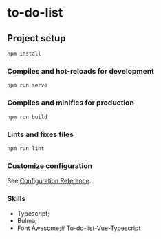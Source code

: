# to-do-list

## Project setup
```
npm install
```

### Compiles and hot-reloads for development
```
npm run serve
```

### Compiles and minifies for production
```
npm run build
```

### Lints and fixes files
```
npm run lint
```

### Customize configuration
See [Configuration Reference](https://cli.vuejs.org/config/).


### Skills

- Typescript;
- Bulma;
- Font Awesome;#   T o - d o - l i s t - V u e - T y p e s c r i p t  
 